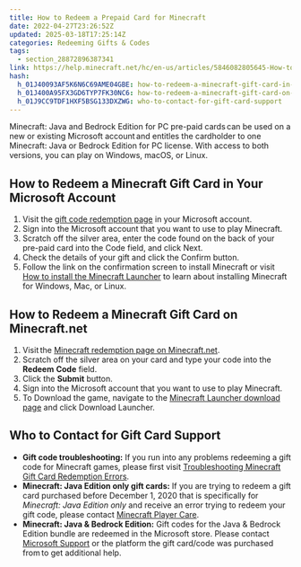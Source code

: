 ```yaml
---
title: How to Redeem a Prepaid Card for Minecraft
date: 2022-04-27T23:26:52Z
updated: 2025-03-18T17:25:14Z
categories: Redeeming Gifts & Codes
tags:
  - section_28872896387341
link: https://help.minecraft.net/hc/en-us/articles/5846082805645-How-to-Redeem-a-Prepaid-Card-for-Minecraft
hash:
  h_01J40093AF5K6N6C69AME04GBE: how-to-redeem-a-minecraft-gift-card-in-your-microsoft-account
  h_01J400A95FX3GD6TYP7FK30NC6: how-to-redeem-a-minecraft-gift-card-on-minecraftnet
  h_01J9CC9TDF1HXF5BSG133DXZWG: who-to-contact-for-gift-card-support
---
```


Minecraft: Java and Bedrock Edition for PC pre-paid cards can be used on a new or existing Microsoft account and entitles the cardholder to one Minecraft: Java or Bedrock Edition for PC license. With access to both versions, you can play on Windows, macOS, or Linux.

## How to Redeem a Minecraft Gift Card in Your Microsoft Account

1.  Visit the [gift code redemption page](https://account.microsoft.com/billing/redeem) in your Microsoft account.
2.  Sign into the Microsoft account that you want to use to play Minecraft.
3.  Scratch off the silver area, enter the code found on the back of your pre-paid card into the Code field, and click Next.
4.  Check the details of your gift and click the Confirm button.
5.  Follow the link on the confirmation screen to install Minecraft or visit [How to install the Minecraft Launcher](../Minecraft-Launcher-Support/How-to-Download-and-Install-the-Minecraft-Launcher.md) to learn about installing Minecraft for Windows, Mac, or Linux.

## How to Redeem a Minecraft Gift Card on Minecraft.net

1.  Visit the [Minecraft redemption page on Minecraft.net](https://www.minecraft.net/en-us/redeem).
2.  Scratch off the silver area on your card and type your code into the **Redeem** **Code** field.
3.  Click the **Submit** button.
4.  Sign into the Microsoft account that you want to use to play Minecraft.
5.  To Download the game, navigate to the [Minecraft Launcher download page](https://www.minecraft.net/en-us/download) and click Download Launcher.

## Who to Contact for Gift Card Support

- **Gift code troubleshooting:** If you run into any problems redeeming a gift code for Minecraft games, please first visit [Troubleshooting Minecraft Gift Card Redemption Errors](./Troubleshooting-Minecraft-Gift-Redemption-Errors.md).
- **Minecraft: Java Edition only gift cards:** If you are trying to redeem a gift card purchased before December 1, 2020 that is specifically for *Minecraft: Java Edition only* and receive an error trying to redeem your gift code, please contact [Minecraft Player Care](https://aka.ms/java-code-redeem-redirect).
- **Minecraft: Java & Bedrock Edition:** Gift codes for the Java & Bedrock Edition bundle are redeemed in the Microsoft store. Please contact [Microsoft Support](https://support.microsoft.com/home/contact?linkquery=Troubleshoot%20Xbox%20gift%20card) or the platform the gift card/code was purchased from to get additional help.
